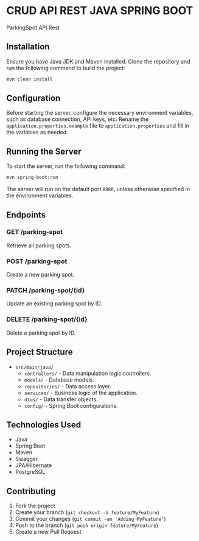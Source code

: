 # CRUD API REST JAVA SPRING BOOT

ParkingSpot API Rest

## Installation

Ensure you have Java JDK and Maven installed. Clone the repository and run the following command to build the project:

```bash
mvn clean install
```

## Configuration

Before starting the server, configure the necessary environment variables, such as database connection, API keys, etc. Rename the `application.properties.example` file to `application.properties` and fill in the variables as needed.

## Running the Server

To start the server, run the following command:

```bash
mvn spring-boot:run
```

The server will run on the default port `8080`, unless otherwise specified in the environment variables.

## Endpoints

### GET /parking-spot

Retrieve all parking spots.

### POST /parking-spot

Create a new parking spot.

### PATCH /parking-spot/{id}

Update an existing parking spot by ID.

### DELETE /parking-spot/{id}

Delete a parking spot by ID.

## Project Structure

- `src/main/java/`
  - `controllers/` - Data manipulation logic controllers.
  - `models/` - Database models.
  - `repositories/` - Data access layer.
  - `services/` - Business logic of the application.
  - `dtos/` - Data transfer objects.
  - `config/` - Spring Boot configurations.

## Technologies Used

- Java
- Spring Boot
- Maven
- Swagger
- JPA/Hibernate
- PostgreSQL

## Contributing

1. Fork the project
2. Create your branch (`git checkout -b feature/MyFeature`)
3. Commit your changes (`git commit -am 'Adding MyFeature'`)
4. Push to the branch (`git push origin feature/MyFeature`)
5. Create a new Pull Request
